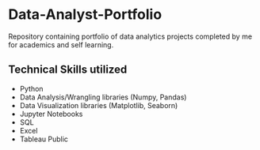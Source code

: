 # Data-Analyst-Portfolio

Repository containing portfolio of data analytics projects completed by me for academics and self learning.

## Technical Skills utilized
- Python
- Data Analysis/Wrangling libraries (Numpy, Pandas)
- Data Visualization libraries (Matplotlib, Seaborn)
- Jupyter Notebooks
- SQL
- Excel
- Tableau Public
